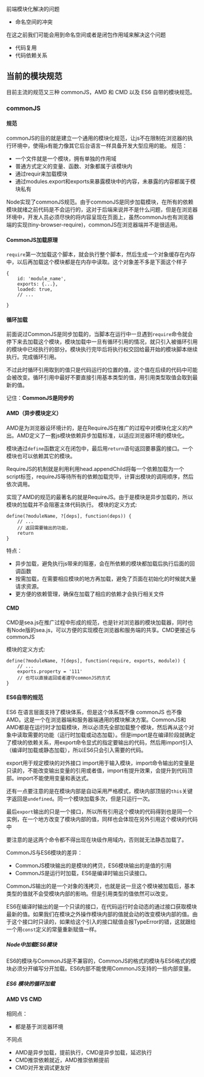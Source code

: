 前端模块化解决的问题
- 命名空间的冲突

在这之前我们可能会用到命名空间或者是闭包作用域来解决这个问题
- 代码复用
- 代码依赖关系
## 当前的模块规范
目前主流的规范又三种 commonJS，AMD 和 CMD 以及 ES6 自带的模块规范。
### commonJS
#### 规范
commonJS的目的就是建立一个通用的模块化规范，让js不在限制在浏览器的执行环境中，使得js有能力像其它后台语言一样具备开发大型应用的能。
规范：
- 一个文件就是一个模块，拥有单独的作用域
- 普通方式定义的变量、函数、对象都属于该模块内
- 通过requir来加载模块
- 通过modules.export和exports来暴露模块中的内容，未暴露的内容都属于模块私有

Node实现了commonJS规范。由于commonJS是同步加载模块，在所有的依赖模块就绪之前代码是不会运行的，这对于后端来说并不是什么问题，但是在浏览器环境中，开发人员必须尽快的将内容呈现在页面上，虽然commonJs也有浏览器端的实现(tiny-browser-require)，commonJS在浏览器端并不是很适用。

#### CommonJS加载原理
`require`第一次加载这个脚本，就会执行整个脚本，然后生成一个对象缓存在内存中，以后再加载这个模块都是在内存中读取。这个对象差不多是下面这个样子
```
{
    id: 'module_name',
    exports: {...},
    loaded: true,
    // ...
    
}
```
#### 循环加载
前面说过CommonJS是同步加载的，当脚本在运行中一旦遇到`require`命令就会停下来去加载这个模块，模块加载中一旦有循环引用的情况，就只引入被循环引用的模块中已经执行的部分。模块执行完毕后将执行权交回给最开始的模块脚本继续执行。完成循环引用。

不过此时循环引用取到的值只是代码运行的位置的值，这个值在后续的代码中可能会被改变。循环引用中最好不要直接引用基本类型的值，用引用类型取值会取到最新的值。

记住：**CommonJS是同步的**

#### AMD（异步模块定义）
AMD是为浏览器设环境计的，是在RequireJS在推广的过程中对模块化定义的产出。AMD定义了一套js模块依赖异步加载标准，以适应浏览器环境的模块化。

模块通过`define`函数定义在闭包中，最后用`return`语句返回要暴露的接口。一个模块也可以依赖其它的模块。

RequireJS的机制就是利用利用head.appendChild将每一个依赖加载为一个script标签，requireJS等待所有的依赖加载完毕，计算出模块的调用顺序，然后依次调用。

实现了AMD的规范的最著名的就是RequireJS。由于是模块是异步加载的，所以模块的加载并不会阻塞主体代码执行。
模块的定义方式:
```
define(?moduleName, ?[deps], function(deps)) {
    // ...
    // 返回需要输出的功能，
    return 
}
```
特点：
- 异步加载，避免执行js带来的阻塞，会在所依赖的模块都加载后执行后面的回调函数
- 按需加载，在需要相应模块的地方再加载，避免了页面在初始化的时候就大量请求资源。
- 更方便的依赖管理，确保在加载了相应的依赖才会执行相关文件

#### CMD
CMD是sea.js在推广过程中形成的规范，也是针对浏览器的模块加载器，同时也有Node版的sea.js，可以方便的实现模在浏览器和服务端的共享。CMD更接近与commonJS

模块的定义方式:
```
define(?moduleName, ?[deps], function(require, exports, module)) {
    // ...
    exports.property = '111'
    // 也可以直接返回或者遵守commonJS的方式
}
```
#### ES6自带的规范
ES6 在语言层面支持了模块体系，但是这个体系既不像 commonJS 也不像 AMD。这是一个在浏览器端和服务器端通用的模块解决方案。CommonJS和AMD都是在运行时才加载模块，所以必须先全部加载整个模块，然后再从这个对象中读取需要的功能（运行时加载或动态加载）。但是import是在编译阶段就确定了模块的依赖关系，用export命令显式的指定要输出的代码，然后用import引入（编译时加载或静态加载），所以ES6只会引入需要的代码。


export用于规定模块的对外接口
import用于输入模块，import命令输出的变量是只读的，不能改变输出变量的引用或者值，import有提升效果，会提升到代码顶部。import不能使用变量和表达式。

还有一点要注意的是在模块内部是自动采用严格模式，模块内部顶层的`this`关键字返回是`undefined`。同一个模块加载多次，但是只运行一次。

最后`export`输出的只是一个接口，所以所有引用这个模块的代码得到也是同一个实例，在一个地方改变了模块内部的值，同样也会体现在另外引用这个模块的代码中

要注意的是这两个命令都不得出现在块级作用域内，否则就无法静态加载了。

CommonJS与ES6模块的差异：

- CommonJS模块输出的是模块的拷贝，ES6模块输出的是值的引用
- CommonJS是运行时加载，ES6是编译时输出只读接口。

CommonJS输出的是一个对象的浅拷贝，也就是说一旦这个模块被加载后，基本类型的值就不会受模块内部的影响。但是引用类型的值依然可以改变。

ES6在编译时输出的是一个只读的接口，在代码运行时会动态的通过接口获取模块最新的值。如果我们在模块之外操作模块内部的值就会动的改变模块内部的值。由于这个接口时只读的，如果给这个引入的接口赋值会报TypeError的错，这就跟给一个用`const`定义的常量重新赋值一样。

##### Node中加载ES6模块
ES6的模块与CommonJS是不兼容的，CommonJS的格式的模块与ES6格式的模块必须分开编写分开加载。ES6内部不能使用CommonJS支持的一些内部变量。

##### ES6 模块的循环加载



#### AMD VS CMD
相同点：
- 都是基于浏览器环境

不同点

- AMD是异步加载，提前执行，CMD是异步加载，延迟执行
- CMD推崇依赖就近，AMD推崇依赖提前
- CMD对开发调试更友好
